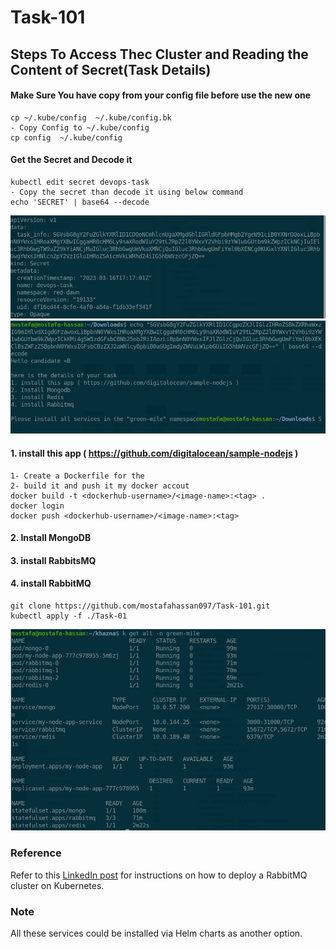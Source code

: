 # Task-101


## Steps To Access Thec Cluster and Reading the Content of Secret(Task Details) 
#### Make Sure You have copy from your config file before use the new one 
```
cp ~/.kube/config  ~/.kube/config.bk
- Copy Config to ~/.kube/config
cp config  ~/.kube/config
```
#### Get the Secret and Decode it 
```
kubectl edit secret devops-task 
- Copy the secret than decode it using below command 
echo 'SECRET' | base64 --decode
```
![App Screenshot](https://github.com/mostafahassan097/Task-101/blob/master/images/1.png)
![App Screenshot](https://github.com/mostafahassan097/Task-101/blob/master/images/2.png)

#### 1. install this app ( https://github.com/digitalocean/sample-nodejs )

```
1- Create a Dockerfile for the 
2- build it and push it my docker accout 
docker build -t <dockerhub-username>/<image-name>:<tag> .
docker login
docker push <dockerhub-username>/<image-name>:<tag>
```
#### 2. Install MongoDB 
#### 3. install RabbitsMQ 
#### 4. install RabbitMQ
```
git clone https://github.com/mostafahassan097/Task-101.git
kubectl apply -f ./Task-01
```
![App Screenshot](https://github.com/mostafahassan097/Task-101/blob/master/images/3.png)
### Reference
Refer to this [LinkedIn post](https://www.linkedin.com/pulse/deploying-rabbitmq-cluster-kubernetes-part-1-darshana-dinushal/) for instructions on how to deploy a RabbitMQ cluster on Kubernetes.
### Note 
All these services could be installed via Helm charts as another option.

